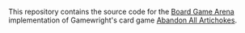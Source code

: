 This repository contains the source code for the [Board Game
Arena](https://boardgamearena.com/) implementation of Gamewright's
card game [Abandon All
Artichokes](https://gamewright.com/product/Abandon-All-Artichokes).
